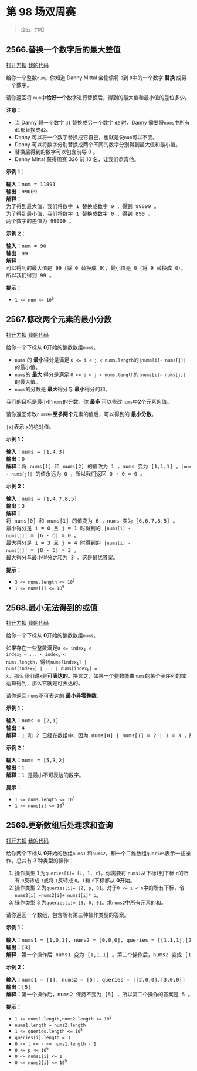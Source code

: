 # 第 98 场双周赛

> 企业: 力扣

## 2566.替换一个数字后的最大差值

[打开力扣](https://leetcode.cn/problems/maximum-difference-by-remapping-a-digit) [我的代码](2566.maximum_difference_by_remapping_a_digit.py)

给你一个整数<code>num</code>。你知道 Danny Mittal 会偷偷将 <code>0</code>到 <code>9</code>中的一个数字 <strong>替换</strong> 成另一个数字。

请你返回将 <code>num</code>中<strong>恰好一个</strong>数字进行替换后，得到的最大值和最小值的差位多少。

<strong>注意：</strong>

<ul>
	<li>当 Danny 将一个数字 <code>d1</code> 替换成另一个数字 <code>d2</code> 时，Danny 需要将<code>nums</code>中所有 <code>d1</code>都替换成<code>d2</code>。</li>
	<li>Danny 可以将一个数字替换成它自己，也就是说<code>num</code>可以不变。</li>
	<li>Danny 可以将数字分别替换成两个不同的数字分别得到最大值和最小值。</li>
	<li>替换后得到的数字可以包含前导 0 。</li>
	<li>Danny Mittal 获得周赛 326 前 10 名，让我们恭喜他。</li>
</ul>



<strong>示例 1：</strong>

<pre>
<b>输入：</b>num = 11891
<b>输出：</b>99009
<b>解释：</b>
为了得到最大值，我们将数字 1 替换成数字 9 ，得到 99899 。
为了得到最小值，我们将数字 1 替换成数字 0 ，得到 890 。
两个数字的差值为 99009 。
</pre>

<strong>示例 2：</strong>

<pre>
<b>输入：</b>num = 90
<b>输出：</b>99
<strong>解释：</strong>
可以得到的最大值是 99（将 0 替换成 9），最小值是 0（将 9 替换成 0）。
所以我们得到 99 。</pre>



<strong>提示：</strong>

<ul>
	<li><code>1 <= num <= 10<sup>8</sup></code></li>
</ul>

## 2567.修改两个元素的最小分数

[打开力扣](https://leetcode.cn/problems/minimum-score-by-changing-two-elements) [我的代码](2567.minimum_score_by_changing_two_elements.py)

给你一个下标从 <strong>0</strong>开始的整数数组<code>nums</code>。

<ul>
	<li><code>nums</code> 的 <strong>最小</strong>得分是满足 <code>0 <= i < j < nums.length</code>的<code>|nums[i]- nums[j]|</code>的最小值。</li>
	<li><code>nums</code>的 <strong>最大 </strong>得分是满足 <code>0 <= i < j < nums.length</code>的<code>|nums[i]- nums[j]|</code>的最大值。</li>
	<li><code>nums</code>的分数是 <strong>最大</strong>得分与 <strong>最小</strong>得分的和。</li>
</ul>

我们的目标是最小化<code>nums</code>的分数。你 <strong>最多</strong> 可以修改<code>nums</code>中<strong>2</strong>个元素的值。

请你返回修改<code>nums</code>中<strong>至多两个</strong>元素的值后，可以得到的 <strong>最小分数</strong>。

<code>|x|</code>表示 <code>x</code>的绝对值。



<strong>示例 1：</strong>

<pre>
<b>输入：</b>nums = [1,4,3]
<b>输出：</b>0
<b>解释：</b>将 nums[1] 和 nums[2] 的值改为 1 ，nums 变为 [1,1,1] 。<code>|nums[i] - nums[j]|</code> 的值永远为 0 ，所以我们返回 0 + 0 = 0 。
</pre>

<strong>示例 2：</strong>

<pre>
<b>输入：</b>nums = [1,4,7,8,5]
<b>输出：</b>3
<b>解释：
</b>将 nums[0] 和 nums[1] 的值变为 6 ，nums 变为 [6,6,7,8,5] 。
最小得分是 i = 0 且 j = 1 时得到的 |<code>nums[i] - nums[j]</code>| = |6 - 6| = 0 。
最大得分是 i = 3 且 j = 4 时得到的 |<code>nums[i] - nums[j]</code>| = |8 - 5| = 3 。
最大得分与最小得分之和为 3 。这是最优答案。
</pre>



<strong>提示：</strong>

<ul>
	<li><code>3 <= nums.length <= 10<sup>5</sup></code></li>
	<li><code>1 <= nums[i] <= 10<sup>9</sup></code></li>
</ul>

## 2568.最小无法得到的或值

[打开力扣](https://leetcode.cn/problems/minimum-impossible-or) [我的代码](2568.minimum_impossible_or.py)

给你一个下标从 <strong>0</strong>开始的整数数组<code>nums</code>。

如果存在一些整数满足<code>0 <= index<sub>1</sub> < index<sub>2</sub> < ... < index<sub>k</sub> < nums.length</code>，得到<code>nums[index<sub>1</sub>] | nums[index<sub>2</sub>] | ... | nums[index<sub>k</sub>] = x</code>，那么我们说<code>x</code>是<strong>可表达的</strong>。换言之，如果一个整数能由<code>nums</code>的某个子序列的或运算得到，那么它就是可表达的。

请你返回 <code>nums</code>不可表达的 <strong>最小非零整数</strong>。



<strong>示例 1：</strong>

<pre><b>输入：</b>nums = [2,1]
<b>输出：</b>4
<b>解释：</b>1 和 2 已经在数组中，因为 nums[0] | nums[1] = 2 | 1 = 3 ，所以 3 是可表达的。由于 4 是不可表达的，所以我们返回 4 。
</pre>

<strong>示例 2：</strong>

<pre><b>输入：</b>nums = [5,3,2]
<b>输出：</b>1
<b>解释：</b>1 是最小不可表达的数字。
</pre>



<strong>提示：</strong>

<ul>
	<li><code>1 <= nums.length <= 10<sup>5</sup></code></li>
	<li><code>1 <= nums[i] <= 10<sup>9</sup></code></li>
</ul>

## 2569.更新数组后处理求和查询

[打开力扣](https://leetcode.cn/problems/handling-sum-queries-after-update) [我的代码](2569.handling_sum_queries_after_update.py)

给你两个下标从 <strong>0</strong>开始的数组<code>nums1</code> 和<code>nums2</code>，和一个二维数组<code>queries</code>表示一些操作。总共有 3 种类型的操作：

<ol>
	<li>操作类型 1 为<code>queries[i]= [1, l, r]</code>。你需要将 <code>nums1</code>从下标<code>l</code>到下标 <code>r</code>的所有 <code>0</code>反转成 <code>1</code>或将 <code>1</code>反转成 <code>0</code>。<code>l</code>和 <code>r</code>下标都从 <strong>0</strong>开始。</li>
	<li>操作类型 2 为<code>queries[i]= [2, p, 0]</code>。对于<code>0 <= i < n</code>中的所有下标，令<code>nums2[i] =nums2[i]+ nums1[i]* p</code>。</li>
	<li>操作类型 3 为<code>queries[i]= [3, 0, 0]</code>。求<code>nums2</code>中所有元素的和。</li>
</ol>

请你返回一个数组，包含所有第三种操作类型的答案。



<strong>示例 1：</strong>

<pre>
<b>输入：</b>nums1 = [1,0,1], nums2 = [0,0,0], queries = [[1,1,1],[2,1,0],[3,0,0]]
<b>输出：</b>[3]
<strong>解释：</strong>第一个操作后 nums1 变为 [1,1,1] 。第二个操作后，nums2 变成 [1,1,1] ，所以第三个操作的答案为 3 。所以返回 [3] 。
</pre>

<strong>示例 2：</strong>

<pre>
<b>输入：</b>nums1 = [1], nums2 = [5], queries = [[2,0,0],[3,0,0]]
<b>输出：</b>[5]
<b>解释：</b>第一个操作后，nums2 保持不变为 [5] ，所以第二个操作的答案是 5 。所以返回 [5] 。
</pre>



<strong>提示：</strong>

<ul>
	<li><code>1 <= nums1.length,nums2.length <= 10<sup>5</sup></code></li>
	<li><code>nums1.length = nums2.length</code></li>
	<li><code>1 <= queries.length <= 10<sup>5</sup></code></li>
	<li><code>queries[i].length = 3</code></li>
	<li><code>0 <= l <= r <= nums1.length - 1</code></li>
	<li><code>0 <= p <= 10<sup>6</sup></code></li>
	<li><code>0 <= nums1[i] <= 1</code></li>
	<li><code>0 <= nums2[i] <= 10<sup>9</sup></code></li>
</ul>
